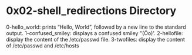 # 0x02-shell_redirections Directory
0-hello_world: prints “Hello, World”, followed by a new line to the standard output.
1-confused_smiley: displays a confused smiley "(Ôo)'.
2-hellofile: display the content of the /etc/passwd file.
3-twofiles: display the content of /etc/passwd and /etc/hosts
